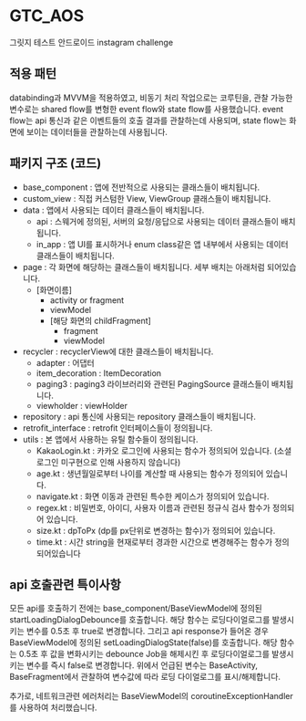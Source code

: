 # GTC_AOS
그릿지 테스트 안드로이드 instagram challenge

## 적용 패턴 
databinding과 MVVM을 적용하였고, 비동기 처리 작업으로는 코루틴을, 관찰 가능한 변수로는 shared flow를 변형한 event flow와 state flow를 사용했습니다.
event flow는 api 통신과 같은 이벤트들의 호출 결과를 관찰하는데 사용되며, state flow는 화면에 보이는 데이터들을 관찰하는데 사용됩니다.

## 패키지 구조 (코드)
+ base_component : 앱에 전반적으로 사용되는 클래스들이 배치됩니다.
+ custom_view : 직접 커스텀한 View, ViewGroup 클래스들이 배치됩니다.
+ data : 앱에서 사용되는 데이터 클래스들이 배치됩니다.
  + api : 스웨거에 정의된, 서버의 요청/응답으로 사용되는 데이터 클래스들이 배치됩니다.
  + in_app : 앱 UI를 표시하거나 enum class같은 앱 내부에서 사용되는 데이터 클래스들이 배치됩니다.
+ page : 각 화면에 해당하는 클래스들이 배치됩니다. 세부 배치는 아래처럼 되어있습니다.
  + [화면이름]
    + activity or fragment
    + viewModel
    + [해당 화면의 childFragment]
      + fragment
      + viewModel
+ recycler : recyclerView에 대한 클래스들이 배치됩니다.
  + adapter : 어댑터
  + item_decoration : ItemDecoration
  + paging3 : paging3 라이브러리와 관련된 PagingSource 클래스들이 배치됩니다.
  + viewholder : viewHolder
+ repository : api 통신에 사용되는 repository 클래스들이 배치됩니다.
+ retrofit_interface : retrofit 인터페이스들이 정의됩니다.
+ utils : 본 앱에서 사용하는 유틸 함수들이 정의됩니다.
  + KakaoLogin.kt : 카카오 로그인에 사용되는 함수가 정의되어 있습니다. (소셜 로그인 미구현으로 인해 사용하지 않습니다)
  + age.kt : 생년월일로부터 나이를 계산할 때 사용되는 함수가 정의되어 있습니다.
  + navigate.kt : 화면 이동과 관련된 특수한 케이스가 정의되어 있습니다.
  + regex.kt : 비밀번호, 아이디, 사용자 이름과 관련된 정규식 검사 함수가 정의되어 있습니다.
  + size.kt : dpToPx (dp를 px단위로 변경하는 함수)가 정의되어 있습니다.
  + time.kt : 시간 string을 현재로부터 경과한 시간으로 변경해주는 함수가 정의되어있습니다
  
## api 호출관련 특이사항
모든 api를 호출하기 전에는 base_component/BaseViewModel에 정의된 startLoadingDialogDebounce를 호출합니다.
해당 함수는 로딩다이얼로그를 발생시키는 변수를 0.5초 후 true로 변경합니다.
그리고 api response가 들어온 경우 BaseViewModel에 정의된 setLoadingDialogState(false)를 호출합니다.
해당 함수는 0.5초 후 값을 변화시키는 debounce Job을 해제시킨 후 로딩다이얼로그를 발생시키는 변수를 즉시 false로 변경합니다.
위에서 언급된 변수는 BaseActivity, BaseFragment에서 관찰하여 변수값에 따라 로딩 다이얼로그를 표시/해제합니다.

추가로, 네트워크관련 에러처리는 BaseViewModel의 coroutineExceptionHandler를 사용하여 처리했습니다.
